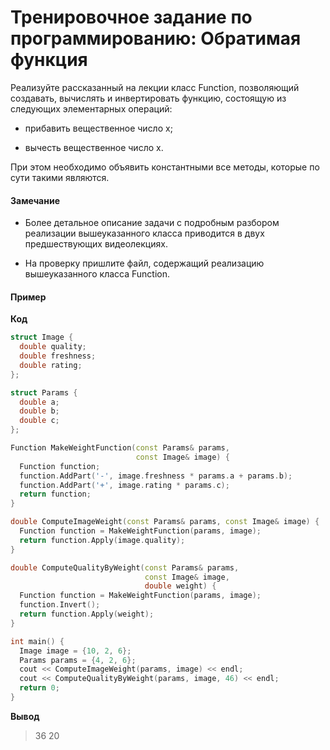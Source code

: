 # Тренировочное задание по программированию: Обратимая функция

Реализуйте рассказанный на лекции класс Function, позволяющий создавать, вычислять и инвертировать функцию, состоящую из следующих элементарных операций:

- прибавить вещественное число x;

- вычесть вещественное число x.

При этом необходимо объявить константными все методы, которые по сути такими являются.

#### Замечание

- Более детальное описание задачи с подробным разбором реализации вышеуказанного класса приводится в двух предшествующих видеолекциях.

- На проверку пришлите файл, содержащий реализацию вышеуказанного класса Function.

#### Пример

**Код**

```C++
struct Image {
  double quality;
  double freshness;
  double rating;
};

struct Params {
  double a;
  double b;
  double c;
};

Function MakeWeightFunction(const Params& params,
                            const Image& image) {
  Function function;
  function.AddPart('-', image.freshness * params.a + params.b);
  function.AddPart('+', image.rating * params.c);
  return function;
}

double ComputeImageWeight(const Params& params, const Image& image) {
  Function function = MakeWeightFunction(params, image);
  return function.Apply(image.quality);
}

double ComputeQualityByWeight(const Params& params,
                              const Image& image,
                              double weight) {
  Function function = MakeWeightFunction(params, image);
  function.Invert();
  return function.Apply(weight);
}

int main() {
  Image image = {10, 2, 6};
  Params params = {4, 2, 6};
  cout << ComputeImageWeight(params, image) << endl;
  cout << ComputeQualityByWeight(params, image, 46) << endl;
  return 0;
}
```

**Вывод**

> 36
> 20
